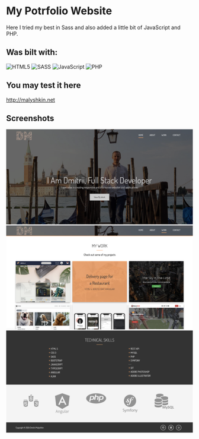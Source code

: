 # My Potrfolio Website

Here I tried my best in Sass and also added a little bit of JavaScript and PHP.

## Was bilt with:

![HTML5](https://img.icons8.com/color/48/000000/html-5.png)
![SASS](https://img.icons8.com/color/48/000000/sass.png)
![JavaScript](https://img.icons8.com/color/48/000000/javascript.png)
![PHP](https://img.icons8.com/777bb3/48/777bb3/php)

## You may test it here

<!--
[![Portfolio Website](https://img.icons8.com/color/48/000000/web.png)](https://malyshkin.net/)
-->

http://malyshkin.net

## Screenshots

  <img  src="https://github.com/DmitriiMal/Portfolio_project/blob/master/dist/img/Screenshots/Screenshot_1.png"  />
  <br>
  <img  src="https://github.com/DmitriiMal/Portfolio_project/blob/master/dist/img/Screenshots/Screenshot_2.png"  />
  <br>
  <img  src="https://github.com/DmitriiMal/Portfolio_project/blob/master/dist/img/Screenshots/Screenshot_3.png"  />
